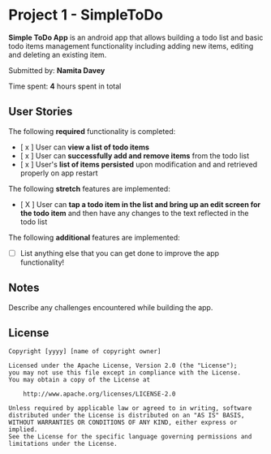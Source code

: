 # Project 1 - SimpleToDo

**Simple ToDo App** is an android app that allows building a todo list and basic todo items management functionality including adding new items, editing and deleting an existing item.

Submitted by: **Namita Davey**

Time spent: **4** hours spent in total

## User Stories

The following **required** functionality is completed:

* [ x ] User can **view a list of todo items**
* [ x ] User can **successfully add and remove items** from the todo list
* [ x ] User's **list of items persisted** upon modification and and retrieved properly on app restart

The following **stretch** features are implemented:

* [ X ] User can **tap a todo item in the list and bring up an edit screen for the todo item** and then have any changes to the text reflected in the todo list

The following **additional** features are implemented:

* [ ] List anything else that you can get done to improve the app functionality!


## Notes

Describe any challenges encountered while building the app.

## License

    Copyright [yyyy] [name of copyright owner]

    Licensed under the Apache License, Version 2.0 (the "License");
    you may not use this file except in compliance with the License.
    You may obtain a copy of the License at

        http://www.apache.org/licenses/LICENSE-2.0

    Unless required by applicable law or agreed to in writing, software
    distributed under the License is distributed on an "AS IS" BASIS,
    WITHOUT WARRANTIES OR CONDITIONS OF ANY KIND, either express or implied.
    See the License for the specific language governing permissions and
    limitations under the License.
